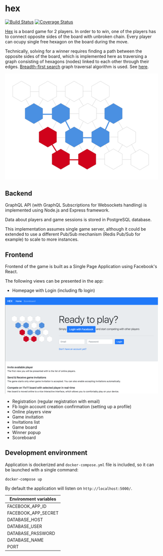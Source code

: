 # hex

[![Build Status](https://travis-ci.org/tomasz-chojna/hex.svg?branch=develop)](https://travis-ci.org/tomasz-chojna/hex)
[![Coverage Status](https://coveralls.io/repos/github/tomasz-chojna/hex/badge.svg?branch=develop)](https://coveralls.io/github/tomasz-chojna/hex?branch=develop)

[Hex](https://en.wikipedia.org/wiki/Hex_(board_game)) is a board game for 2 players. In order to to win, one of the players has to connect opposite sides of the board with unbroken chain. Every player can ocupy single free hexagon on the board during the move.

Technically, solving for a winner requires finding a path between the opposite sides of the board, which is implemented here as traversing a graph consisting of hexagons (nodes) linked to each other through their edges. [Breadth-first search](https://en.wikipedia.org/wiki/Breadth-first_search) graph traversal algorithm is used. See [here](/).

![Board graph](/designs/winner_algorithm.png)

## Backend

GraphQL API (with GraphQL Subscriptions for Websockets handling) is implemented using Node.js and Express framework.

Data about players and game sessions is stored in PostgreSQL database.

This implementation assumes single game server, although it could be extended to use a different Pub/Sub mechanism (Redis Pub/Sub for example) to scale to more instances.

## Frontend

Frontend of the game is built as a Single Page Application using Facebook's React.

The following views can be presented in the app:

- Homepage with Login (including fb login)

![Homepage](/designs/homepage.png)

- Registration (regular registration with email)
- Fb login account creation confirmation (setting up a profile)
- Online players view
- Game invitation
- Invitations list
- Game board
- Winner popup
- Scoreboard



## Development environment

Application is dockerized and `docker-compose.yml` file is included, so it can be launched with a single command:

	docker-compose up
	

By default the application will listen on `http://localhost:5000/`.


| Environment variables   |
|-------------------------|
| FACEBOOK\_APP\_ID       |
| FACEBOOK\_APP\_SECRET   |
| DATABASE\_HOST          |
| DATABASE\_USER          |
| DATABASE\_PASSWORD      |
| DATABASE\_NAME          |
| PORT                    |
